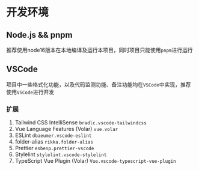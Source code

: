 # 开发环境

## Node.js && pnpm

推荐使用node16版本在本地编译及运行本项目，同时项目只能使用`pnpm`进行运行

## VSCode

项目中一些格式化功能，以及代码监测功能、备注功能均在`VSCode`中实现，推荐使用`VSCode`进行开发

### 扩展
1. Tailwind CSS IntelliSense `bradlc.vscode-tailwindcss`
2. Vue Language Features (Volar) `vue.volar`
3. ESLint `dbaeumer.vscode-eslint`
4. folder-alias `rikka.folder-alias`
5. Prettier `esbenp.prettier-vscode`
6. Stylelint `stylelint.vscode-stylelint`
7. TypeScript Vue Plugin (Volar) `Vue.vscode-typescript-vue-plugin`